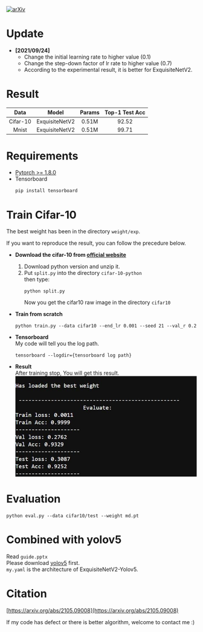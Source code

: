 [![arXiv](https://img.shields.io/badge/arXiv-2105.090008-b31b1b.svg)](https://arxiv.org/abs/2105.090008)


# Update
- __[2021/09/24]__
  * Change the initial learning rate to higher value (0.1)
  * Change the step-down factor of lr rate to higher value (0.7)  
  * According to the experimental result, it is better for ExquisiteNetV2.

# Result
| Data     |    Model       | Params | Top-1 Test Acc |
| :-----:  | :------------: | :----: | :------------: |
| Cifar-10 | ExquisiteNetV2 |  0.51M | 92.52          |
| Mnist    | ExquisiteNetV2 |  0.51M | 99.71          |

# Requirements
- [Pytorch >= 1.8.0](https://pytorch.org/)
- Tensorboard
  ```
  pip install tensorboard
  ```

# Train Cifar-10
The best weight has been in the directory `weight/exp`.

If you want to reproduce the result, you can follow the precedure below.
- __Download the cifar-10 from [official website](https://www.cs.toronto.edu/~kriz/cifar.html)__
  1. Download python version and unzip it.
  2. Put `split.py` into the directory `cifar-10-python`  
     then type:
     ```
     python split.py
     ```  
     Now you get the cifar10 raw image in the directory `cifar10`
     
- __Train from scratch__
  ```
  python train.py --data cifar10 --end_lr 0.001 --seed 21 --val_r 0.2
  ```

- __Tensorboard__  
  My code will tell you the log path.
  ```
  tensorboard --logdir={tensorboard log path}
  ```

- __Result__  
  After training stop, You will get this result.
  ![](asset/result.JPG)
  
# Evaluation
```
python eval.py --data cifar10/test --weight md.pt
```

# Combined with yolov5
Read `guide.pptx`  
Please download [yolov5](https://github.com/ultralytics/yolov5) first.  
`my.yaml` is the architecture of ExquisiteNetV2-Yolov5.  

# Citation
[https://arxiv.org/abs/2105.09008](https://arxiv.org/abs/2105.09008)


If my code has defect or there is better algorithm, welcome to contact me :)
